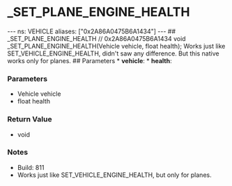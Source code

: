 # _SET_PLANE_ENGINE_HEALTH

--- ns: VEHICLE aliases: ["0x2A86A0475B6A1434"] --- ## _SET_PLANE_ENGINE_HEALTH  // 0x2A86A0475B6A1434 void _SET_PLANE_ENGINE_HEALTH(Vehicle vehicle, float health);  Works just like SET_VEHICLE_ENGINE_HEALTH, didn't saw any difference. But this native works only for planes.  ## Parameters * **vehicle**: * **health**:

### Parameters
* Vehicle vehicle
* float health

### Return Value
* void

### Notes
* Build: 811
* Works just like SET_VEHICLE_ENGINE_HEALTH, but only for planes.

